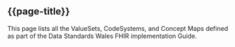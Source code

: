 <div class="warning"><span class="ImplementWarn"></span></div>

## {{page-title}}

This page lists all the ValueSets, CodeSystems, and Concept Maps defined as part of the Data Standards Wales FHIR implementation Guide.